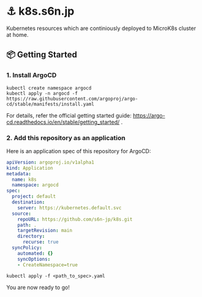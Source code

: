 # ⚓️ k8s.s6n.jp

Kubernetes resources which are continiously deployed to MicroK8s cluster at home.

## 📦 Getting Started

### 1. Install ArgoCD

```shell
kubectl create namespace argocd
kubectl apply -n argocd -f https://raw.githubusercontent.com/argoproj/argo-cd/stable/manifests/install.yaml
```

For details, refer the official getting started guide:
https://argo-cd.readthedocs.io/en/stable/getting_started/ .

### 2. Add this repository as an application

Here is an application spec of this repository for ArgoCD:

```yaml
apiVersion: argoproj.io/v1alpha1
kind: Application
metadata:
  name: k8s
  namespace: argocd
spec:
  project: default
  destination:
    server: https://kubernetes.default.svc
  source:
    repoURL: https://github.com/s6n-jp/k8s.git
    path: .
    targetRevision: main
    directory:
      recurse: true
  syncPolicy:
    automated: {}
    syncOptions:
    - CreateNamespace=true
```

```shell
kubectl apply -f <path_to_spec>.yaml
```

You are now ready to go!
